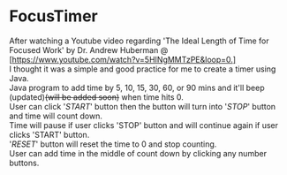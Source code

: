 # FocusTimer

After watching a Youtube video regarding 'The Ideal Length of Time for Focused Work' by Dr. Andrew Huberman @ [https://www.youtube.com/watch?v=5HINgMMTzPE&loop=0.] <br />
I thought it was a simple and good practice for me to create a timer using Java. <br />
Java program to add time by 5, 10, 15, 30, 60, or 90 mins and it'll beep (updated)~~(will be added soon)~~ when time hits 0. <br />
User can click '*START*' button then the button will turn into '*STOP*' button and time will count down. <br />
Time will pause if user clicks 'STOP' button and will continue again if user clicks 'START' button. <br />
'*RESET*' button will reset the time to 0 and stop counting. <br />
User can add time in the middle of count down by clicking any number buttons. <br />
